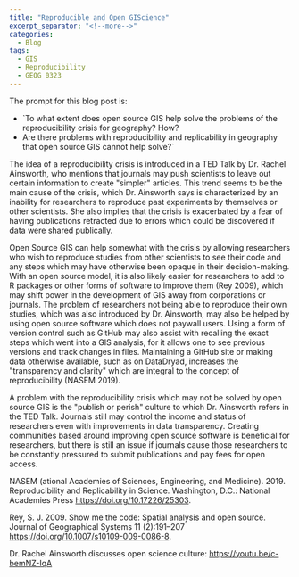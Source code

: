 ```yaml
---
title: "Reproducible and Open GIScience"
excerpt_separator: "<!--more-->"
categories:
  - Blog
tags:
  - GIS
  - Reproducibility
  - GEOG 0323
---
```


The prompt for this blog post is: 
- `To what extent does open source GIS help solve the problems of the reproducibility crisis for geography? How?
- Are there problems with reproducibility and replicability in geography that open source GIS cannot help solve?`

The idea of a reproducibility crisis is introduced in a TED Talk by Dr. Rachel Ainsworth, who mentions that journals may push scientists to leave out certain information to create "simpler" articles. This trend seems to be the main cause of the crisis, which Dr. Ainsworth says is characterized by an inability for researchers to reproduce past experiments by themselves or other scientists. She also implies that the crisis is exacerbated by a fear of having publications retracted due to errors which could be discovered if data were shared publically.

Open Source GIS can help somewhat with the crisis by allowing researchers who wish to reproduce studies from other scientists to see their code and any steps which may have otherwise been opaque in their decision-making. With an open source model, it is also likely easier for researchers to add to R packages or other forms of software to improve them (Rey 2009), which may shift power in the development of GIS away from corporations or journals. The problem of researchers not being able to reproduce their own studies, which was also introduced by Dr. Ainsworth, may also be helped by using open source software which does not paywall users. Using a form of version control such as GitHub may also assist with recalling the exact steps which went into a GIS analysis, for it allows one to see previous versions and track changes in files. Maintaining a GitHub site or making data otherwise available, such as on DataDryad, increases the "transparency and clarity" which are integral to the concept of reproducibility (NASEM 2019). 

A problem with the reproducibility crisis which may not be solved by open source GIS is the "publish or perish" culture to which Dr. Ainsworth refers in the TED Talk. Journals still may control the income and status of researchers even with improvements in data transparency. Creating communities based around improving open source software is beneficial for researchers, but there is still an issue if journals cause those researchers to be constantly pressured to submit publications and pay fees for open access.

NASEM (ational Academies of Sciences, Engineering, and Medicine). 2019. Reproducibility and Replicability in Science. Washington, D.C.: National Academies Press <https://doi.org/10.17226/25303>.


Rey, S. J. 2009. Show me the code: Spatial analysis and open source. Journal of Geographical Systems 11 (2):191–207 <https://doi.org/10.1007/s10109-009-0086-8>.


Dr. Rachel Ainsworth discusses open science culture: <https://youtu.be/c-bemNZ-IqA>